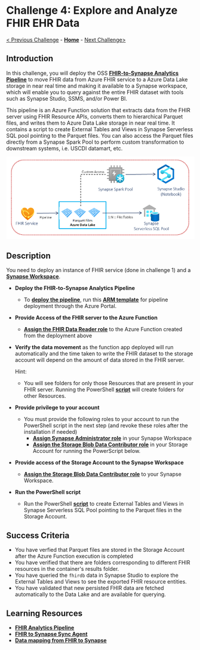 # Challenge 4: Explore and Analyze FHIR EHR Data

[< Previous Challenge](./Challenge03.md) - **[Home](../README.md)** - [Next Challenge>](./Challenge05.md)

## Introduction

In this challenge, you will deploy the OSS **[FHIR-to-Synapse Analytics Pipeline](https://github.com/microsoft/FHIR-Analytics-Pipelines/blob/main/FhirToDataLake/docs/Deployment.md)** to move FHIR data from Azure FHIR service to a Azure Data Lake storage in near real time and making it available to a Synapse workspace, which will enable you to query against the entire FHIR dataset with tools such as Synapse Studio, SSMS, and/or Power BI.

This pipeline is an Azure Function solution that extracts data from the FHIR server using FHIR Resource APIs, converts them to hierarchical Parquet files, and writes them to Azure Data Lake storage in near real time. It contains a script to create External Tables and Views in Synapse Serverless SQL pool pointing to the Parquet files.  You can also access the Parquet files directly from a Synapse Spark Pool to perform custom transformation to downstream systems, i.e. USCDI datamart, etc.

<center><img src="../images/challenge04-architecture.png" width="550"></center>

## Description

You need to deploy an instance of FHIR service (done in challenge 1) and a **[Synapse Workspace](https://learn.microsoft.com/en-us/azure/synapse-analytics/quickstart-deployment-template-workspaces)**.

- **Deploy the FHIR-to-Synapse Analytics Pipeline**
    - To **[deploy the pipeline](https://github.com/microsoft/FHIR-Analytics-Pipelines/blob/main/FhirToDataLake/docs/Deployment.md#1-deploy-the-pipeline)**, run this **[ARM template](https://portal.azure.com/#create/Microsoft.Template/uri/https%3A%2F%2Fraw.githubusercontent.com%2FMicrosoft%2FFHIR-Analytics-Pipelines%2Fmain%2FFhirToDataLake%2Fdeploy%2Ftemplates%2FFhirSynapsePipelineTemplate.json)** for pipeline deployment through the Azure Portal.      
- **Provide Access of the FHIR server to the Azure Function**
    - **[Assign the FHIR Data Reader role](https://learn.microsoft.com/en-us/azure/healthcare-apis/configure-azure-rbac#assign-roles-for-the-fhir-service)** to the Azure Function created from the deployment above
- **Verify the data movement** as the function app deployed will run automatically and the time taken to write the FHIR dataset to the storage account will depend on the amount of data stored in the FHIR server. 
    
    Hint:
    - You will see folders for only those Resources that are present in your FHIR server. Running the PowerShell **[script](https://github.com/microsoft/FHIR-Analytics-Pipelines/blob/main/FhirToDataLake/scripts/Set-SynapseEnvironment.ps1)** will create folders for other Resources.

- **Provide privilege to your account**
    - You must provide the following roles to your account to run the PowerShell script in the next step (and revoke these roles after the installation if needed)
        - **[Assign Synapse Administrator role](https://learn.microsoft.com/en-us/azure/synapse-analytics/get-started-add-admin#synapse-rbac-synapse-administrator-role-for-the-workspace)** in your Synapse Workspace
        - **[Assign the Storage Blob Data Contributor role](https://learn.microsoft.com/en-us/azure/storage/blobs/assign-azure-role-data-access?tabs=portal#assign-an-azure-role)** in your Storage Account for running the PowerScript below.
- **Provide access of the Storage Account to the Synapse Workspace**
    - **[Assign the Storage Blob Data Contributor role](https://learn.microsoft.com/en-us/azure/storage/blobs/assign-azure-role-data-access?tabs=portal#assign-an-azure-role)** to your Synapse Workspace.
- **Run the PowerShell script**
    - Run the PowerShell **[script](https://github.com/microsoft/FHIR-Analytics-Pipelines/blob/main/FhirToDataLake/scripts/Set-SynapseEnvironment.ps1)** to create External Tables and Views in Synapse Serverless SQL Pool pointing to the Parquet files in the Storage Account.

## Success Criteria
- You have verfied that Parquet files are stored in the Storage Account after the Azure Function execution is completed 
- You have verified that there are folders corresponding to different FHIR resources in the container's results folder.
- You have queried the `fhirdb` data in Synapse Studio to explore the External Tables and Views to see the exported FHIR resource entities.
- You have validated that new persisted FHIR data are fetched automatically to the Data Lake and are available for querying.

## Learning Resources

- **[FHIR Analytics Pipeline](https://github.com/microsoft/FHIR-Analytics-Pipelines)**
- **[FHIR to Synapse Sync Agent](https://github.com/microsoft/FHIR-Analytics-Pipelines/blob/main/FhirToDataLake/docs/Deployment.md#fhir-to-synapse-sync-agent)**
- **[Data mapping from FHIR to Synapse](https://github.com/microsoft/FHIR-Analytics-Pipelines/blob/main/FhirToDataLake/docs/Data-Mapping.md)**
